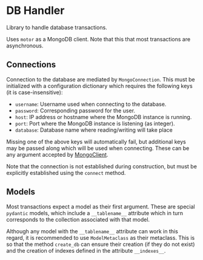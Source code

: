 # DB Handler

Library to handle database transactions.

Uses `motor` as a MongoDB client. Note that this that most
transactions are asynchronous.

## Connections

Connection to the database are mediated by `MongoConnection`.
This must be initialized with a configuration dictionary which requires
the following keys (it is case-insensitive):
* `username`: Username used when connecting to the database.
* `password`: Corresponding password for the user.
* `host`: IP address or hostname where the MongoDB instance is running.
* `port`: Port where the MongoDB instance is listening (as integer).
* `database`: Database name where reading/writing will take place

Missing one of the above keys will automatically fail, but additional 
keys may be passed along which will be used when connecting. These can
be any argument accepted by 
[MongoClient](https://pymongo.readthedocs.io/en/4.3.2/api/pymongo/mongo_client.html#pymongo.mongo_client.MongoClient).

Note that the connection is not established during construction, but must
be explicitly established using the `connect` method.

## Models

Most transactions expect a model as their first argument. These are
special `pydantic` models, which include a `__tablename__` attribute which 
in turn corresponds to the collection associated with that model.

Although any model with the `__tablename__` attribute can work in this
regard, it is recommended to use `ModelMetaclass` as their metaclass.
This is so that the method `create_db` can ensure their creation (if 
they do not exist) and the creation of indexes defined in the attribute
`__indexes__`.

